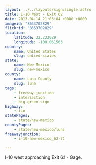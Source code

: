 ```yaml
---
layout: ../../layouts/sign/single.astro
title: I-10 West - Exit 62
date: 2013-04-14 21:03:04 +0000 +0000
imageid: "8663702829"
flickrid: "8663702829"
location:
    latitude: 32.233029
    longitude: -108.061563
country:
    name: United States
    slug: united-states
state:
    name: New Mexico
    slug: new-mexico
county:
    name: Luna County
    slug: luna
tags:
    - freeway-junction
    - intersection
    - big-green-sign
highway:
    - i10
statePages:
    - state/new-mexico
countyPages:
    - state/new-mexico/luna
freewayjunction:
    - i-10-new-mexico_62-71

---
```

I-10 west approaching Exit 62 - Gage.